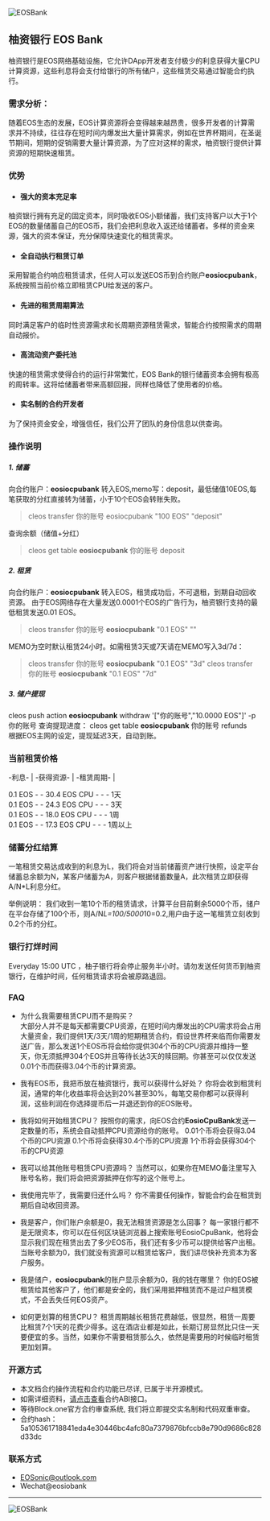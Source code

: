 ![EOSBank](https://github.com/eosonic/EOSBank/blob/master/image/banner.png)

  
## 柚资银行 EOS Bank

柚资银行是EOS网络基础设施，它允许DApp开发者支付极少的利息获得大量CPU计算资源，这些利息将会支付给银行的所有储户，这些租赁交易通过智能合约执行。

### 需求分析：
随着EOS生态的发展，EOS计算资源将会变得越来越昂贵，很多开发者的计算需求并不持续，往往存在短时间内爆发出大量计算需求，例如在世界杯期间，在圣诞节期间，短期的促销需要大量计算资源，为了应对这样的需求，柚资银行提供计算资源的短期快速租赁。


### 优势

- #### 强大的资本充足率
柚资银行拥有充足的固定资本，同时吸收EOS小额储蓄，我们支持客户以大于1个EOS的数量储蓄自己的EOS币，我们会把利息收入返还给储蓄者。多样的资金来源，强大的资本保证，充分保障快速变化的租赁需求。

- #### 全自动执行租赁订单
采用智能合约响应租赁请求，任何人可以发送EOS币到合约账户**eosiocpubank**，系统按照当前价格立即租赁CPU给发送的客户。

- #### 先进的租赁周期算法
同时满足客户的临时性资源需求和长周期资源租赁需求，智能合约按照需求的周期自动报价。

- #### 高流动资产委托池
快速的租赁需求使得合约的运行非常繁忙，EOS Bank的银行储蓄资本会拥有极高的周转率。这将给储蓄者带来高额回报，同样也降低了使用者的价格。

- #### 实名制的合约开发者
为了保持资金安全，增强信任，我们公开了团队的身份信息以供查询。


### 操作说明

##### 1. 储蓄  
向合约账户：**eosiocpubank** 转入EOS,memo写：deposit，最低储值10EOS,每笔获取的分红直接转为储蓄，小于10个EOS会转账失败。
> cleos transfer 你的账号 eosiocpubank "100 EOS" "deposit"

查询余额（储值+分红）
> cleos get table **eosiocpubank** 你的账号 deposit

##### 2. 租赁
向合约账户：**eosiocpubank** 转入EOS，租赁成功后，不可退租，到期自动回收资源。 
由于EOS网络存在大量发送0.0001个EOS的广告行为，柚资银行支持的最低租赁发送0.01 EOS。 
> cleos transfer 你的账号 **eosiocpubank** "0.1 EOS" "" 

MEMO为空时默认租赁24小时。如需租赁3天或7天请在MEMO写入3d/7d： 
> cleos transfer 你的账号 **eosiocpubank** "0.1 EOS" "3d" 
> cleos transfer 你的账号 **eosiocpubank** "0.1 EOS" "7d" 

##### 3. 储户提现
cleos push action **eosiocpubank** withdraw '["你的账号","10.0000 EOS"]' -p 你的账号 
查询提现进度：
cleos get table **eosiocpubank** 你的账号 refunds  
根据EOS主网的设定，提现延迟3天，自动到账。

### 当前租赁价格

-利息-    |   -获得资源-   | -租赁周期-  |    

0.1 EOS  - - 30.4 EOS CPU - - -      1天  
0.1 EOS  - - 24.3 EOS CPU - - -      3天  
0.1 EOS  - - 18.0 EOS CPU - - -      1周    
0.1 EOS  - - 17.3 EOS CPU - - -   1周以上    


### 储蓄分红结算

一笔租赁交易达成收到的利息为L，我们将会对当前储蓄资产进行快照，设定平台储蓄总余额为N，某客户储蓄为A，则客户根据储蓄数量A，此次租赁立即获得A/N*L利息分红。

举例说明：
我们收到一笔10个币的租赁请求，计算平台目前剩余5000个币，储户在平台存储了100个币，则A/N*L=100/5000*10=0.2,用户由于这一笔租赁立刻收到0.2个币的分红。

### 银行打烊时间
Everyday 15:00 UTC ，柚子银行将会停止服务半小时。请勿发送任何货币到柚资银行，在维护时间，任何租赁请求将会被原路退回。

### FAQ
- 为什么我需要租赁CPU而不是购买？  
大部分人并不是每天都需要CPU资源，在短时间内爆发出的CPU需求将会占用大量资金，我们提供1天/3天/1周的短期租赁合约，假设世界杯来临而你需要发送广告，那么发送1个EOS币将会给你提供304个币的CPU资源并维持一整天，你无须抵押304个EOS并且等待长达3天的赎回期。你甚至可以仅仅发送0.01个币而获得3.04个币的计算资源。

- 我有EOS币，我把币放在柚资银行，我可以获得什么好处？
你将会收到租赁利润，通常的年化收益率将会达到20%甚至30%，每笔交易你都可以获得利润，这些利润在你选择提币后一并退还到你的EOS账号。

- 我将如何开始租赁CPU？
按照你的需求，向EOS合约**EosioCpuBank**发送一定数量的币，系统会自动抵押CPU资源给你的账号。
0.01个币将会获得3.04个币的CPU资源
0.1个币将会获得30.4个币的CPU资源
1个币将会获得304个币的CPU资源

- 我可以给其他账号租赁CPU资源吗？
当然可以，如果你在MEMO备注里写入账号名称，我们将会把资源抵押在你写的这个账号上。

- 我使用完毕了，我需要归还什么吗？
你不需要任何操作，智能合约会在租赁到期后自动收回资源。

- 我是客户，你们账户余额是0，我无法租赁资源是怎么回事？
每一家银行都不是无限资本，你可以在任何区块链浏览器上搜索账号EosioCpuBank，他将会显示我们现在租赁出去了多少EOS币，我们还有多少币可以提供给客户出租。当账号余额为0，我们就没有资源可以租赁给客户，我们讲尽快补充资本为客户服务。

- 我是储户，**eosiocpubank**的账户显示余额为0，我的钱在哪里？
你的EOS被租赁给其他客户了，他们都是安全的，我们采用抵押租赁而不是过户租赁模式，不会丢失任何EOS资产。

- 如何更划算的租赁CPU？
租赁周期越长租赁花费越低，很显然，租赁一周要比租赁7个1天的花费少得多。这在酒店业都是如此，长期订房显然比只住一天要便宜的多。当然，如果你不需要租赁那么久，依然是需要用的时候临时租赁更加划算。

	
### 开源方式
- 本文档合约操作流程和合约功能已尽详, 已属于半开源模式。
- 如需详细资料，[请点击查看](https://eospark.com/MainNet/contract/eosiocpubank)合约ABI接口。
- 等待Block.one官方合约审查系统, 我们将立即提交实名制和代码双重审查。
- 合约hash：5a105361718841eda4e30446bc4afc80a7379876bfccb8e790d9686c828d33dc


### 联系方式
- EOSonic@outlook.com
- Wechat@eosiobank

---
![EOSBank](https://github.com/eosonic/EOSBank/blob/master/image/eosbank.png)
